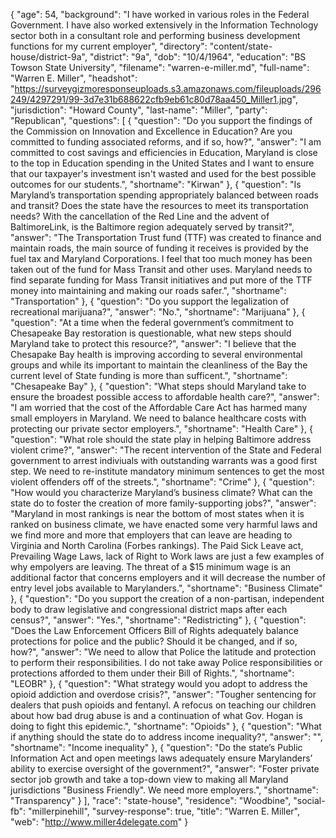 {
  "age": 54,
  "background": "I have worked in various roles in the Federal Government. I have also worked extensively in the Information Technology sector both in a consultant role and performing business development functions for my current employer",
  "directory": "content/state-house/district-9a",
  "district": "9a",
  "dob": "10/4/1964",
  "education": "BS Towson State University",
  "filename": "warren-e-miller.md",
  "full-name": "Warren E. Miller",
  "headshot": "https://surveygizmoresponseuploads.s3.amazonaws.com/fileuploads/296249/4297291/99-3d7e31b688622cfb9eb61c80d78aa450_Miller1.jpg",
  "jurisdiction": "Howard County",
  "last-name": "Miller",
  "party": "Republican",
  "questions": [
    {
      "question": "Do you support the findings of the Commission on Innovation and Excellence in Education? Are you committed to funding associated reforms, and if so, how?",
      "answer": "I am committed to cost savings and efficiencies in Education, Maryland is close to the top in Education spending in the United States and I want to ensure that our taxpayer's investment isn't wasted and used for the best possible outcomes for our students.",
      "shortname": "Kirwan"
    },
    {
      "question": "Is Maryland’s transportation spending appropriately balanced between roads and transit? Does the state have the resources to meet its transportation needs? With the cancellation of the Red Line and the advent of BaltimoreLink, is the Baltimore region adequately served by transit?",
      "answer": "The Transportation Trust fund (TTF) was created to finance and maintain roads, the main source of funding it receives is provided by the fuel tax and Maryland Corporations. I feel that too much money has been taken out of the fund for Mass Transit and other uses. Maryland needs to find separate funding for Mass Transit initiatives and put more of the TTF money into maintaining and making our roads safer.",
      "shortname": "Transportation"
    },
    {
      "question": "Do you support the legalization of recreational marijuana?",
      "answer": "No.",
      "shortname": "Marijuana"
    },
    {
      "question": "At a time when the federal government’s commitment to Chesapeake Bay restoration is questionable, what new steps should Maryland take to protect this resource?",
      "answer": "I believe that the Chesapake Bay health is improving according to several environmental groups and while its important to maintain the cleanliness of the Bay the current level of State funding is more than sufficent.",
      "shortname": "Chesapeake Bay"
    },
    {
      "question": "What steps should Maryland take to ensure the broadest possible access to affordable health care?",
      "answer": "I am worried that the cost of the Affordable Care Act has harmed many small employers in Maryland. We need to balance healthcare costs with protecting our private sector employers.",
      "shortname": "Health Care"
    },
    {
      "question": "What role should the state play in helping Baltimore address violent crime?",
      "answer": "The recent intervention of the State and Federal government to arrest indiviuals with outstanding warrants was a good first step. We need to re-institute mandatory minimum sentences to get the most violent offenders off of the streets.",
      "shortname": "Crime"
    },
    {
      "question": "How would you characterize Maryland’s business climate? What can the state do to foster the creation of more family-supporting jobs?",
      "answer": "Maryland in most rankings is near the bottom of most states when it is ranked on business climate, we have enacted some very harmful laws and we find more and more that employers that can leave are heading to Virginia and North Carolina (Forbes rankings). The Paid Sick Leave act, Prevailing Wage Laws, lack of Right to Work laws are just a few examples of why empolyers are leaving. The threat of a $15 minimum wage is an additional factor that concerns employers and it will decrease the number of entry level jobs available to Marylanders.",
      "shortname": "Business Climate"
    },
    {
      "question": "Do you support the creation of a non-partisan, independent body to draw legislative and congressional district maps after each census?",
      "answer": "Yes.",
      "shortname": "Redistricting"
    },
    {
      "question": "Does the Law Enforcement Officers Bill of Rights adequately balance protections for police and the public? Should it be changed, and if so, how?",
      "answer": "We need to allow that Police the latitude and protection to perform their responsibilities. I do not take away Police responsibilities or protections afforded to them under their Bill of Rights.",
      "shortname": "LEOBR"
    },
    {
      "question": "What strategy would you adopt to address the opioid addiction and overdose crisis?",
      "answer": "Tougher sentencing for dealers that push opioids and fentanyl. A refocus on teaching our children about how bad drug abuse is and a continuation of what Gov. Hogan is doing to fight this epidemic.",
      "shortname": "Opioids"
    },
    {
      "question": "What if anything should the state do to address income inequality?",
      "answer": "",
      "shortname": "Income inequality"
    },
    {
      "question": "Do the state’s Public Information Act and open meetings laws adequately ensure Marylanders’ ability to exercise oversight of the government?",
      "answer": "Foster private sector job growth and take a top-down view to making all Maryland jurisdictions \"Business Friendly\". We need more employers.",
      "shortname": "Transparency"
    }
  ],
  "race": "state-house",
  "residence": "Woodbine",
  "social-fb": "millerpinehill",
  "survey-response": true,
  "title": "Warren E. Miller",
  "web": "http://www.miller4delegate.com"
}
